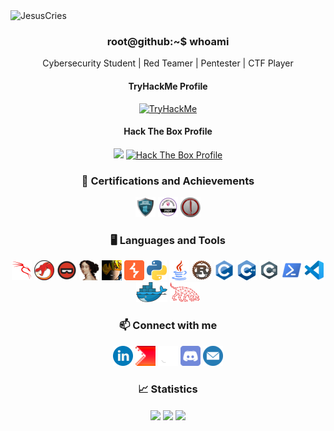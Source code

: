 <img src="https://readme-typing-svg.demolab.com?font=Fira+Code&size=50&pause=1000&color=00F72B&background=000000&center=true&vCenter=true&width=1000&height=100&lines=JesusCries" alt="JesusCries" />

<h3 align='center'> root@github:~$ whoami </h3>

<p align='center'>Cybersecurity Student | Red Teamer | Pentester | CTF Player</p>

<div align='center'>
<h4>TryHackMe Profile</h4>
<a title="TryHackMe Profile" href="https://tryhackme.com/p/JesusCries">
<img src="https://tryhackme-badges.s3.amazonaws.com/JesusCries.png" alt="TryHackMe"></a>
<h4>Hack The Box Profile</h4>
<img src="https://img.shields.io/badge/-HackTheBox-%239FEF00?style=for-the-badge&logo=hackthebox&logoColor=white">
<a title="Hack The Box Profile" href="https://app.hackthebox.com/profile/684628">
<img src="http://www.hackthebox.com/badge/image/684628" alt="Hack The Box Profile"></a>

### 🏅 Certifications and Achievements
<a href="https://www.credential.net/df2366a8-5f68-4ce7-8470-80372ba8f484">![CRTP](./icons/crtp.png "CRTP")</a>
<a href="https://www.credential.net/a9b4b408-7d22-48ce-8798-dcf106552482#gs.3o6vpp">![PNPT](./icons/pnpt.png "PNPT")</a>
<a href="https://api.eu.badgr.io/public/assertions/3Ka2penDSCiL-3A3d24oxQ">![CRTO](./icons/crto.png "CRTO")</a>

### 🖥️ Languages and Tools
![Kali Linux](./icons/kalilinux.png "Kali Linux")
![Ghidra](./icons/Ghidra.png "Ghidra")
![BinaryNinja](./icons/binaryninja.png "BinaryNinja")
![IDA](./icons/idapro.png "IDA")
![Cobalt Strike](./icons/cobaltstrike.png "Cobalt Strike")
![BurpSuite](./icons/BurpSuite.png "BurpSuite")
![Python](./icons/python.png "Python")
![Java](./icons/java.png "Java")
![Rust](./icons/rust.png "Rust")
![C](./icons/c.png "C")
![C++](./icons/cpp.png "C++")
![C#](./icons/csharp.png "C#")
![PowerShell](./icons/powershell.png "PowerShell")
![VScode](./icons/vscode.png "VScode")
![Docker](./icons/docker.png "Docker")
![Bloodhound](./icons/bloodhound.png "Bloodhound")
<!-- ![git](./icons/git.png "git") -->

### 📫 Connect with me
[![Linkedin](./icons/linkedin.png)](https://linkedin.com/in/wesleywong420/)
[![CTFtime](./icons/ctftime.png "CTFtime")](https://ctftime.org/user/114852)
[![Github](./icons/github.png "Github")](https://github.com/WesleyWong420)
[![Discord](./icons/discord.png "Discord")](http://discordapp.com/users/265481821142122517)
[![Email](./icons/mail.png "Email")](mailto:wesleywongkeehan@gmail.com)

### 📈 Statistics
<img align="center" width="49%" src="https://github-readme-stats.vercel.app/api?username=WesleyWong420&theme=chartreuse-dark&show_icons=true&hide_border=true&include_all_commits=true&count_private=true" />
<img align="center" width="49%" src="https://github-readme-streak-stats.herokuapp.com/?user=WesleyWong420&theme=chartreuse-dark&hide_border=true&include_all_commits=true&count_private=true" />
<img align="center" src="https://github-readme-stats.vercel.app/api/top-langs?username=WesleyWong420&theme=chartreuse-dark&show_icons=true&hide_border=true&include_all_commits=true&count_private=true&locale=en&layout=compact" />
</div>
